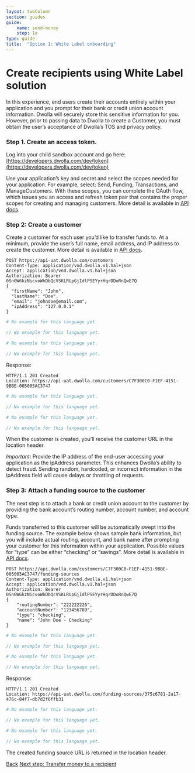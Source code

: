 ```yaml
---
layout: twoColumn
section: guides
guide: 
    name: send-money
    step: 1a
type: guide
title:  "Option 1: White Label onboarding"
---
```


# Create recipients using White Label solution

In this experience, end users create their accounts entirely within your application and you prompt for their bank or credit union account information. Dwolla will securely store this sensitive information for you. However, prior to passing data to Dwolla to create a Customer, you must obtain the user’s acceptance of Dwolla’s TOS and privacy policy.

### Step 1. Create an access token.
Log into your child sandbox account and go here: [https://developers.dwolla.com/dev/token](https://developers.dwolla.com/dev/token)

Use your application’s key and secret and select the scopes needed for your application. For example, select: Send, Funding, Transactions, and ManageCustomers. With these scopes, you can complete the OAuth flow, which issues you an access and refresh token pair that contains the proper scopes for creating and managing customers. More detail is available in [API docs](https://docsv2.dwolla.com/#oauth).

### Step 2: Create a customer

Create a customer for each user you’d like to transfer funds to. At a minimum, provide the user’s full name, email address, and IP address to create the customer. More detail is available in [API docs](https://docsv2.dwolla.com/#customers).

```raw
POST https://api-uat.dwolla.com/customers
Content-Type: application/vnd.dwolla.v1.hal+json
Accept: application/vnd.dwolla.v1.hal+json
Authorization: Bearer 0Sn0W6kzNicvoWhDbQcVSKLRUpGjIdlPSEYyrHqrDDoRnQwE7Q
{
  "firstName": "John",
  "lastName": "Doe",
  "email": "johndoe@email.com",
  "ipAddress": "127.0.0.1"
}
```
```ruby
# No example for this language yet.
```
```javascript
// No example for this language yet.
```
```python
# No example for this language yet.
```
```php
// No example for this language yet.
```

Response:

```raw
HTTP/1.1 201 Created
Location: https://api-uat.dwolla.com/customers/C7F300C0-F1EF-4151-9BBE-005005AC3747
```
```ruby
# No example for this language yet.
```
```javascript
// No example for this language yet.
```
```python
# No example for this language yet.
```
```php
// No example for this language yet.
```

When the customer is created, you’ll receive the customer URL in the location header.

*Important*: Provide the IP address of the end-user accessing your application as the ipAddress parameter. This enhances Dwolla’s  ability to detect fraud. Sending random, hardcoded, or incorrect information in the ipAddress field will cause delays or throttling of requests.

### Step 3: Attach a funding source to the customer

The next step is to attach a bank or credit union account to the customer by providing the bank account’s routing number, account number, and account type. 

Funds transferred to this customer will be automatically swept into the funding source. The example below shows sample bank information, but you will include actual routing, account, and bank name after prompting your customer for this information within your application. Possible values for “type” can be either “checking” or “savings”. More detail is available in [API docs](https://docsv2.dwolla.com/#funding-sources). 

```raw
POST https://api.dwolla.com/customers/C7F300C0-F1EF-4151-9BBE-005005AC3747/funding-sources
Content-Type: application/vnd.dwolla.v1.hal+json
Accept: application/vnd.dwolla.v1.hal+json
Authorization: Bearer 0Sn0W6kzNicvoWhDbQcVSKLRUpGjIdlPSEYyrHqrDDoRnQwE7Q
{
    "routingNumber": "222222226",
    "accountNumber": "123456789",
    "type": "checking",
    "name": "John Doe - Checking"
}
```
```ruby
# No example for this language yet.
```
```javascript
// No example for this language yet.
```
```python
# No example for this language yet.
```
```php
// No example for this language yet.
```

Response:

```raw
HTTP/1.1 201 Created
Location: https://api-uat.dwolla.com/funding-sources/375c6781-2a17-476c-84f7-db7d2f6ffb31
```
```ruby
# No example for this language yet.
```
```javascript
// No example for this language yet.
```
```python
# No example for this language yet.
```
```php
// No example for this language yet.
```

The created funding source URL is returned in the location header.

<nav class="pager-nav">
    <a href="./">Back</a>
    <a href="">Next step: Transfer money to a recipient</a>
</nav>